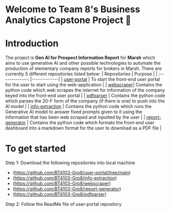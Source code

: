 # Welcome to Team 8's Business Analytics Capstone Project 👋

# Introduction
The project is **Gen AI for Prospect Information Report** for **Marsh** which aims to use generative AI and other possible technologies to automate the production of elementary company reports for brokers in Marsh.
There are currently 5 different repositories listed below:
| Repositories        | Purpose           |
| :-------------: |-------------|
| [user-portal](https://github.com/BT4103-Grp8/user-portal/tree/main) | To start the front-end user portal for the user to start using the web-application |
| [webscraper](https://github.com/BT4103-Grp8/webscraper)| Contains the python code which web scrapes the internet for information of the company keyed into the front-end user portal |
| [pdfparser](https://github.com/BT4103-Grp8/pdfparser) | Contains the python code which parses the 20-F form of the company (if there is one) to push into the AI model |
| [info-extraction](https://github.com/BT4103-Grp8/info-extraction)  | Contains the python code which runs the Generative AI model to answer fixed prompts given to it using the information that has been web scraped and inputted by the user |
| [report-generator](https://github.com/BT4103-Grp8/report-generator) | Contains the python code which formats the front-end user dashboard into a markdown format for the user to download as a PDF file |

# To get started
Step 1: Download the following repositories into local machine
- (https://github.com/BT4103-Grp8/user-portal/tree/main)
- (https://github.com/BT4103-Grp8/info-extraction)
- (https://github.com/BT4103-Grp8/webscraper)
- (https://github.com/BT4103-Grp8/report-generator)
- (https://github.com/BT4103-Grp8/pdfparser)

Step 2: Follow the ReadMe file of user-portal repository 


